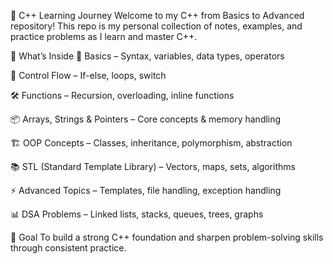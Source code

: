 🚀 C++ Learning Journey
Welcome to my C++ from Basics to Advanced repository!
This repo is my personal collection of notes, examples, and practice problems as I learn and master C++.

📌 What’s Inside
🐣 Basics – Syntax, variables, data types, operators

🔄 Control Flow – If-else, loops, switch

🛠 Functions – Recursion, overloading, inline functions

📦 Arrays, Strings & Pointers – Core concepts & memory handling

🏗 OOP Concepts – Classes, inheritance, polymorphism, abstraction

📚 STL (Standard Template Library) – Vectors, maps, sets, algorithms

⚡ Advanced Topics – Templates, file handling, exception handling

📊 DSA Problems – Linked lists, stacks, queues, trees, graphs

🎯 Goal
To build a strong C++ foundation and sharpen problem-solving skills through consistent practice.
